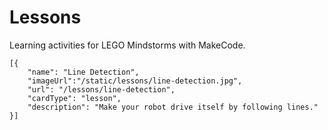 # Lessons

Learning activities for LEGO Mindstorms with MakeCode.

```codecard
[{
    "name": "Line Detection",
    "imageUrl":"/static/lessons/line-detection.jpg",
    "url": "/lessons/line-detection",
    "cardType": "lesson",
    "description": "Make your robot drive itself by following lines."
}]
```

